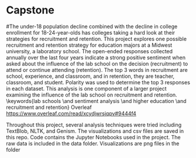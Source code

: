 # Capstone


#The under-18 population decline combined with the decline in college enrollment for 18-24-year-olds has colleges taking a hard look at their strategies for recruitment and retention. This project explores one possible recruitment and retention strategy for education majors at a Midwest university, a laboratory school. The open-ended responses collected annually over the last four years indicate a strong positive sentiment when asked about the influence of the lab school on the decision (recruitment) to attend or continue attending (retention). The top 3 words in recruitment are school, experience, and classroom, and in retention, they are teacher, classroom, and student. Polarity was used to determine the top 3 responses in each dataset. This analysis is one component of a larger project examining the influence of the lab school on recruitment and retention.
\
\keywords{lab schools \and sentiment analysis \and higher education \and recruitment and retention}
Overleaf https://www.overleaf.com/read/xcydjwrsjqpv#9444f4

Throughout this project, several analysis techniques were tried including TextBlob, NLTK, and Genism. The visualizations and csv files are saved in this repo. Code contains the Jupyter Notebooks used in the project. The raw data is included in the data folder. Visualizations are png files in the folder
